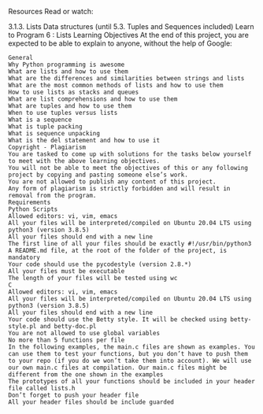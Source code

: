 Resources
Read or watch:

3.1.3. Lists
Data structures (until 5.3. Tuples and Sequences included)
	Learn to Program 6 : Lists
	Learning Objectives
	At the end of this project, you are expected to be able to explain to anyone, without the help of Google:

	General
	Why Python programming is awesome
	What are lists and how to use them
	What are the differences and similarities between strings and lists
	What are the most common methods of lists and how to use them
	How to use lists as stacks and queues
	What are list comprehensions and how to use them
	What are tuples and how to use them
	When to use tuples versus lists
	What is a sequence
	What is tuple packing
	What is sequence unpacking
	What is the del statement and how to use it
	Copyright - Plagiarism
	You are tasked to come up with solutions for the tasks below yourself to meet with the above learning objectives.
	You will not be able to meet the objectives of this or any following project by copying and pasting someone else’s work.
	You are not allowed to publish any content of this project.
	Any form of plagiarism is strictly forbidden and will result in removal from the program.
	Requirements
	Python Scripts
	Allowed editors: vi, vim, emacs
	All your files will be interpreted/compiled on Ubuntu 20.04 LTS using python3 (version 3.8.5)
	All your files should end with a new line
	The first line of all your files should be exactly #!/usr/bin/python3
	A README.md file, at the root of the folder of the project, is mandatory
	Your code should use the pycodestyle (version 2.8.*)
	All your files must be executable
	The length of your files will be tested using wc
	C
	Allowed editors: vi, vim, emacs
	All your files will be interpreted/compiled on Ubuntu 20.04 LTS using python3 (version 3.8.5)
	All your files should end with a new line
	Your code should use the Betty style. It will be checked using betty-style.pl and betty-doc.pl
	You are not allowed to use global variables
	No more than 5 functions per file
	In the following examples, the main.c files are shown as examples. You can use them to test your functions, but you don’t have to push them to your repo (if you do we won’t take them into account). We will use our own main.c files at compilation. Our main.c files might be different from the one shown in the examples
	The prototypes of all your functions should be included in your header file called lists.h
	Don’t forget to push your header file
	All your header files should be include guarded
